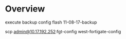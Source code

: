 # Overview


execute backup config flash 11-08-17-backup



scp admin@10.17.192.252:fgt-config west-fortigate-config
